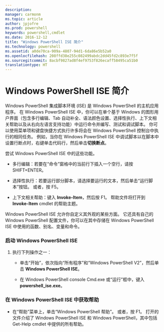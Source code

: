 ```yaml
---
description: 
manager: carmonm
ms.topic: article
author: jpjofre
ms.prod: powershell
keywords: powershell,cmdlet
ms.date: 2016-12-12
title: "Windows PowerShell ISE 简介"
ms.technology: powershell
ms.assetid: a0de70ca-909a-4807-94d1-6da86e5b52a0
ms.openlocfilehash: 208ffd38e255c082499abdc2dd45fd2c893e7f5f
ms.sourcegitcommit: 8acbf9827ad8f4ef9753f826ecaff58495ca51b0
translationtype: HT
---
```

# <a name="introducing-the-windows-powershell-ise"></a>Windows PowerShell ISE 简介
Windows PowerShell 集成脚本环境 (ISE) 是 Windows PowerShell 的主机应用程序。 在 Windows PowerShell ISE 中，你可以在单个基于 Windows 的图形用户界面（包含多行编辑、Tab 自动补全、语法颜色设置、选择性执行、上下文相关帮助以及从右向左语言支持功能）中运行命令并编写、测试和调试脚本。
你可以使用菜单项和键盘快捷方式执行许多将会在 Windows PowerShell 控制台中执行的相同任务。  例如，当你在 Windows PowerShell ISE 中调试脚本以在脚本中设置行断点时，右键单击代码行，然后单击**切换断点**。

尝试 Windows PowerShell ISE 中的这些功能。

-   多行编辑：若要在“命令”窗格中的当前行下插入一个空行，请按 SHIFT+ENTER。

-   选择性执行：若要运行部分脚本，请选择要运行的文本，然后单击“运行脚本”按钮。 或者，按 F5。

-   上下文相关帮助：键入 **Invoke-Item**，然后按 F1。 帮助文件将打开到 **Invoke-Item** cmdlet 的帮助主题。

Windows PowerShell ISE 允许你自定义其外观的某些方面。 它还具有自己的 Windows PowerShell 配置文件，你可以在其中存储在 Windows PowerShell ISE 中使用的函数、别名、变量和命令。

### <a name="to-start-the-windows-powershell-ise"></a>启动 Windows PowerShell ISE

1.  执行下列操作之一：

    -   单击“开始”，依次指向“所有程序”和“Windows PowerShell V2”，然后单击 **Windows PowerShell ISE**。

    -   在 Windows PowerShell console Cmd.exe 或“运行”框中，键入 **powershell_ise.exe**。

### <a name="to-get-help-in-the-windows-powershell-ise"></a>在 Windows PowerShell ISE 中获取帮助

-   在“帮助”菜单上，单击“Windows PowerShell 帮助”。 或者，按 F1。 打开的文件介绍了 Windows PowerShell ISE 和 Windows PowerShell，其中包括 Get-Help cmdlet 中提供的所有帮助。

